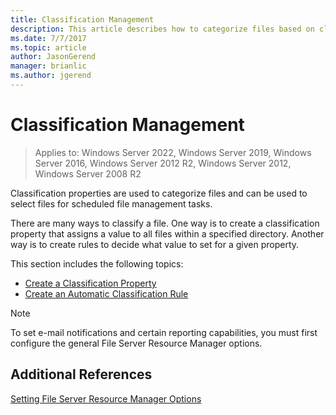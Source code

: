 ```yaml
---
title: Classification Management
description: This article describes how to categorize files based on classification properties
ms.date: 7/7/2017
ms.topic: article
author: JasonGerend
manager: brianlic
ms.author: jgerend
---
```


# Classification Management

>Applies to: Windows Server 2022, Windows Server 2019, Windows Server 2016, Windows Server 2012 R2, Windows Server 2012, Windows Server 2008 R2

Classification properties are used to categorize files and can be used to select files for scheduled file management tasks.

There are many ways to classify a file. One way is to create a classification property that assigns a value to all files within a specified directory. Another way is to create rules to decide what value to set for a given property.

This section includes the following topics:

-   [Create a Classification Property](create-classification-property.md)
-   [Create an Automatic Classification Rule](create-automatic-classification-rule.md)


> [!Note]
> To set e-mail notifications and certain reporting capabilities, you must first configure the general File Server Resource Manager options.


## Additional References

[Setting File Server Resource Manager Options](setting-file-server-resource-manager-options.md)
